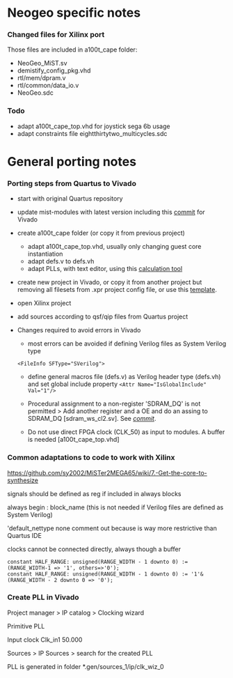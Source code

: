 # Neogeo specific notes

### Changed files for Xilinx port

Those files are included in a100t_cape folder: 

* NeoGeo_MiST.sv
* demistify_config_pkg.vhd
* rtl/mem/dpram.v
* rtl/common/data_io.v
* NeoGeo.sdc



### Todo

* adapt a100t_cape_top.vhd for joystick sega 6b usage
* adapt constraints file eightthirtytwo_multicycles.sdc



# General porting notes

### Porting steps from Quartus to Vivado

* start with original Quartus repository

* update mist-modules with latest version including this [commit](https://github.com/mist-devel/mist-modules/commit/63c9d42f00257cc65e489e24375ff902fff02f48) for Vivado

* create a100t_cape folder (or copy it from previous project)

  * adapt a100t_cape_top.vhd, usually only changing guest core instantiation
  * adapt defs.v to defs.vh
  * adapt PLLs, with text editor, using this [calculation tool](https://github.com/hansfbaier/pll-calculator)

* create new project in Vivado, or copy it from another project but removing all filesets from .xpr project config file, or use this [template](https://github.com/somhi/xilinx_stuff/blob/main/a100t_cape%20(template).xpr).

* open Xilinx project

* add sources according to qsf/qip files from Quartus project

* Changes required to avoid errors in Vivado

  * most errors can be avoided if defining Verilog files as System Verilog type          

  `<FileInfo SFType="SVerilog">  `

  * define general macros file  (defs.v)  as Verilog header type (defs.vh) and set global include property             `<Attr Name="IsGlobalInclude" Val="1"/>`

  * Procedural assignment to a non-register 'SDRAM_DQ' is not permitted  >   Add another register and a OE and do an assing to SDRAM_DQ [sdram_ws_cl2.sv]. See [*commit*](https://github.com/somhi/xilinx_stuff/commit/37a23f2a057eef7837c8f9c85a2d2ba8f8c1b8ec).

  * Do not use direct FPGA clock (CLK_50) as input to modules. A buffer is needed [a100t_cape_top.vhd]

    

### Common adaptations to code to work with Xilinx

https://github.com/sy2002/MiSTer2MEGA65/wiki/7.-Get-the-core-to-synthesize

signals should be defined as reg if included in always blocks

always begin : block_name    (this is not needed if Verilog files are defined as System Verilog)

'default_nettype none       comment out because is way more restrictive than Quartus IDE

clocks cannot be connected directly, always though a buffer

```
constant HALF_RANGE: unsigned(RANGE_WIDTH - 1 downto 0) := (RANGE_WIDTH-1 => '1', others=>'0');
constant HALF_RANGE: unsigned(RANGE_WIDTH - 1 downto 0) := '1'&(RANGE_WIDTH - 2 downto 0 => '0');
```



### Create PLL in Vivado

Project manager > IP catalog > Clocking wizard

Primitive PLL

Input clock Clk_in1   50.000

Sources > IP Sources > search for the created PLL

PLL is generated in folder    *.gen/sources_1/ip/clk_wiz_0

